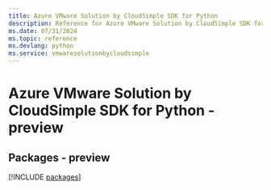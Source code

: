 ```yaml
---
title: Azure VMware Solution by CloudSimple SDK for Python
description: Reference for Azure VMware Solution by CloudSimple SDK for Python
ms.date: 07/31/2024
ms.topic: reference
ms.devlang: python
ms.service: vmwaresolutionbycloudsimple
---
```

# Azure VMware Solution by CloudSimple SDK for Python - preview
## Packages - preview
[!INCLUDE [packages](vmware-solution-by-cloudsimple-index.md)]